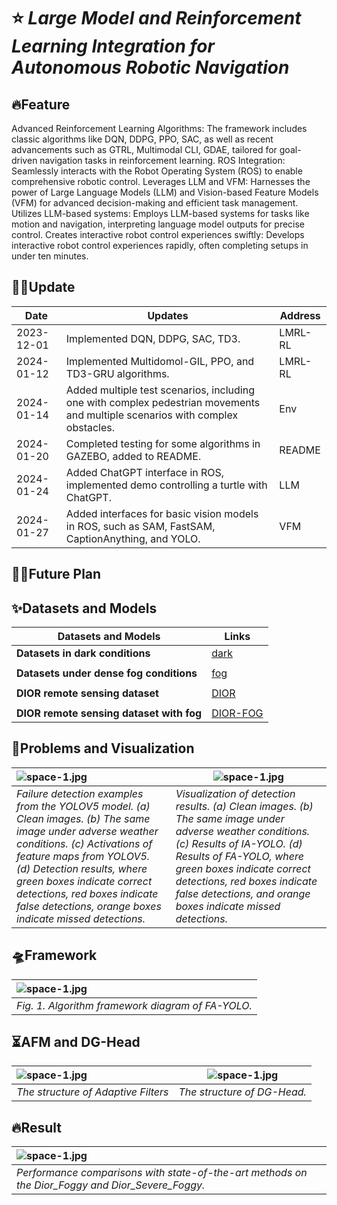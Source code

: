 # ⭐ *Large Model and Reinforcement Learning Integration for Autonomous Robotic Navigation*

## 🔥Feature
Advanced Reinforcement Learning Algorithms: The framework includes classic algorithms like DQN, DDPG, PPO, SAC, as well as recent advancements such as GTRL, Multimodal CLI, GDAE, tailored for goal-driven navigation tasks in reinforcement learning.
ROS Integration: Seamlessly interacts with the Robot Operating System (ROS) to enable comprehensive robotic control.
Leverages LLM and VFM: Harnesses the power of Large Language Models (LLM) and Vision-based Feature Models (VFM) for advanced decision-making and efficient task management.
Utilizes LLM-based systems: Employs LLM-based systems for tasks like motion and navigation, interpreting language model outputs for precise control.
Creates interactive robot control experiences swiftly: Develops interactive robot control experiences rapidly, often completing setups in under ten minutes.

## 📆✅Update
| Date       | Updates                                                                                                                         | Address |
|------------|---------------------------------------------------------------------------------------------------------------------------------|---------|
| 2023-12-01 | Implemented DQN, DDPG, SAC, TD3.                                                                                                | LMRL-RL |
| 2024-01-12 | Implemented Multidomol-GIL, PPO, and TD3-GRU algorithms.                                                                        | LMRL-RL |
| 2024-01-14 | Added multiple test scenarios, including one with complex pedestrian movements and multiple scenarios with complex obstacles.   | Env     |
| 2024-01-20 | Completed testing for some algorithms in GAZEBO, added to README.                                                               | README  |
| 2024-01-24 | Added ChatGPT interface in ROS, implemented demo controlling a turtle with ChatGPT.                                             | LLM     |
| 2024-01-27 | Added interfaces for basic vision models in ROS, such as SAM, FastSAM, CaptionAnything, and YOLO.                               | VFM     |


## 📆✅Future Plan




## ✨Datasets and Models
| Datasets and Models                            | Links                                              |
|-----------------------------------------------|----------------------------------------------------|
| **Datasets in dark conditions**               | [dark](http://host.robots.ox.ac.uk/pascal/VOC/)   |
|                                               |                                                    |
| **Datasets under dense fog conditions**       | [fog](http://host.robots.ox.ac.uk/pascal/VOC/)    |
|                                               |                                                    |
| **DIOR remote sensing dataset**               | [DIOR](http://host.robots.ox.ac.uk/pascal/VOC/)   |
|                                               |                                                    |
| **DIOR remote sensing dataset with fog**      | [DIOR-FOG](https://github.com/cs-chan/Exclusively-Dark-Image-Dataset/tree/master/Dataset) |


## 👀Problems and Visualization

|![space-1.jpg](https://github.com/Nichaojun/Feature-Adaptive-YOLO/blob/master/picture/0.4.png) | ![space-1.jpg](https://github.com/Nichaojun/Feature-Adaptive-YOLO/blob/master/picture/6.4.png)                                                                                                                                                                                                |
|:----------------------------------------------------------------------------------------------|-----------------------------------------------------------------------------------------------------------------------------------------------------------------------------------------------------------------------------------------------------------------------------------------------|
| *Failure detection examples from the YOLOV5 model. (a) Clean images. (b) The same image under adverse weather conditions. (c) Activations of feature maps from YOLOV5. (d) Detection results, where green boxes indicate correct detections, red boxes indicate false detections, orange boxes indicate missed detections.*                                                           | *Visualization of detection results. (a) Clean images. (b) The same image under adverse weather conditions. (c) Results of IA-YOLO. (d) Results of FA-YOLO, where green boxes indicate correct detections, red boxes indicate false detections, and orange boxes indicate missed detections.* 

## 🛸Framework

|    ![space-1.jpg](https://github.com/Nichaojun/Feature-Adaptive-YOLO/blob/master/picture/1.1.png)      |
|:-----|
|   *Fig. 1. Algorithm framework diagram of FA-YOLO.*    |


## ⏳AFM and DG-Head
| ![space-1.jpg](https://github.com/Nichaojun/Feature-Adaptive-YOLO/blob/master/picture/12.png) |    ![space-1.jpg](https://github.com/Nichaojun/Feature-Adaptive-YOLO/blob/master/picture/3.png)     |
|:----------------------------------------------------------------------------------------------|----------------------------------- |
| *The structure of Adaptive Filters*                                                           |            *The structure of DG-Head.*                   |

## 🔥Result
| ![space-1.jpg](https://github.com/Nichaojun/Feature-Adaptive-YOLO/blob/master/picture/t3.png)       |
|:----------------------------------------------------------------------------------------------------|
| *Performance comparisons with state-of-the-art methods on the Dior\_Foggy and Dior\_Severe\_Foggy.* | *Performance comparisons with state-of-the-art methods on the RTTS*     |
